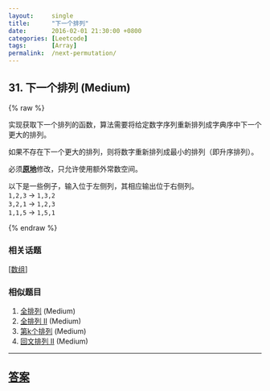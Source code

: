 ```yaml
---
layout:     single
title:      "下一个排列"
date:       2016-02-01 21:30:00 +0800
categories: [Leetcode]
tags:       [Array]
permalink:  /next-permutation/
---
```


## 31. 下一个排列 (Medium)

{% raw %}

<p>实现获取下一个排列的函数，算法需要将给定数字序列重新排列成字典序中下一个更大的排列。</p>

<p>如果不存在下一个更大的排列，则将数字重新排列成最小的排列（即升序排列）。</p>

<p>必须<strong><a href="https://baike.baidu.com/item/%E5%8E%9F%E5%9C%B0%E7%AE%97%E6%B3%95" target="_blank">原地</a></strong>修改，只允许使用额外常数空间。</p>

<p>以下是一些例子，输入位于左侧列，其相应输出位于右侧列。<br>
<code>1,2,3</code> &rarr; <code>1,3,2</code><br>
<code>3,2,1</code> &rarr; <code>1,2,3</code><br>
<code>1,1,5</code> &rarr; <code>1,5,1</code></p>

{% endraw %}

### 相关话题
  [[数组](https://github.com/openset/leetcode/tree/master/tag/array/README.md)]

### 相似题目
  1. [全排列](/permutations) (Medium)
  1. [全排列 II](/permutations-ii) (Medium)
  1. [第k个排列](/permutation-sequence) (Medium)
  1. [回文排列 II](/palindrome-permutation-ii) (Medium)

---

## [答案](https://github.com/openset/leetcode/tree/master/problems/next-permutation)
